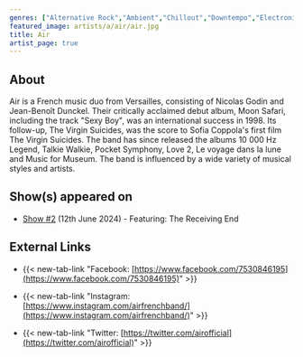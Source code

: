 ```yaml
---
genres: ["Alternative Rock","Ambient","Chillout","Downtempo","Electronic","Electronica","Experimental","Indie Rock","Trip Hop","Space Age Pop","Ambient Pop"]
featured_image: artists/a/air/air.jpg
title: Air
artist_page: true
---
```

## About

Air is a French music duo from Versailles, consisting of Nicolas Godin and Jean-Benoît Dunckel. Their critically acclaimed debut album, Moon Safari, including the track "Sexy Boy", was an international success in 1998. Its follow-up, The Virgin Suicides, was the score to Sofia Coppola's first film The Virgin Suicides. The band has since released the albums 10 000 Hz Legend, Talkie Walkie, Pocket Symphony, Love 2, Le voyage dans la lune and Music for Museum. The band is influenced by a wide variety of musical styles and artists.



## Show(s) appeared on

- [Show #2](/shows/featuring-the-receiving-end/) (12th June 2024) - Featuring: The Receiving End

## External Links

- {{< new-tab-link "Facebook: [https://www.facebook.com/7530846195](https://www.facebook.com/7530846195)" >}}

- {{< new-tab-link "Instagram: [https://www.instagram.com/airfrenchband/](https://www.instagram.com/airfrenchband/)" >}}

- {{< new-tab-link "Twitter: [https://twitter.com/airofficial](https://twitter.com/airofficial)" >}}


